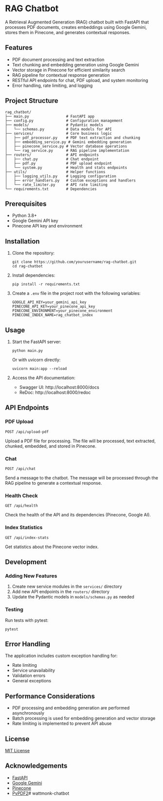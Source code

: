 # RAG Chatbot

A Retrieval Augmented Generation (RAG) chatbot built with FastAPI that processes PDF documents, creates embeddings using Google Gemini, stores them in Pinecone, and generates contextual responses.

## Features

- PDF document processing and text extraction
- Text chunking and embedding generation using Google Gemini
- Vector storage in Pinecone for efficient similarity search
- RAG pipeline for contextual response generation
- RESTful API endpoints for chat, PDF upload, and system monitoring
- Error handling, rate limiting, and logging

## Project Structure

```
rag_chatbot/
├── main.py                 # FastAPI app
├── config.py               # Configuration management
├── models/                 # Pydantic models
│   └── schemas.py          # Data models for API
├── services/               # Core business logic
│   ├── pdf_processor.py    # PDF text extraction and chunking
│   ├── embedding_service.py # Gemini embedding generation
│   ├── pinecone_service.py # Vector database operations
│   └── rag_service.py      # RAG pipeline implementation
├── routers/                # API endpoints
│   ├── chat.py             # Chat endpoint
│   ├── pdf.py              # PDF upload endpoint
│   └── system.py           # Health and stats endpoints
├── utils/                  # Helper functions
│   ├── logging_utils.py    # Logging configuration
│   ├── error_handlers.py   # Custom exceptions and handlers
│   └── rate_limiter.py     # API rate limiting
└── requirements.txt        # Dependencies
```

## Prerequisites

- Python 3.8+
- Google Gemini API key
- Pinecone API key and environment

## Installation

1. Clone the repository:
   ```
   git clone https://github.com/yourusername/rag-chatbot.git
   cd rag-chatbot
   ```

2. Install dependencies:
   ```
   pip install -r requirements.txt
   ```

3. Create a `.env` file in the project root with the following variables:
   ```
   GOOGLE_API_KEY=your_gemini_api_key
   PINECONE_API_KEY=your_pinecone_api_key
   PINECONE_ENVIRONMENT=your_pinecone_environment
   PINECONE_INDEX_NAME=rag_chatbot_index
   ```

## Usage

1. Start the FastAPI server:
   ```
   python main.py
   ```
   Or with uvicorn directly:
   ```
   uvicorn main:app --reload
   ```

2. Access the API documentation:
   - Swagger UI: http://localhost:8000/docs
   - ReDoc: http://localhost:8000/redoc

## API Endpoints

### PDF Upload
```
POST /api/upload-pdf
```
Upload a PDF file for processing. The file will be processed, text extracted, chunked, embedded, and stored in Pinecone.

### Chat
```
POST /api/chat
```
Send a message to the chatbot. The message will be processed through the RAG pipeline to generate a contextual response.

### Health Check
```
GET /api/health
```
Check the health of the API and its dependencies (Pinecone, Google AI).

### Index Statistics
```
GET /api/index-stats
```
Get statistics about the Pinecone vector index.

## Development

### Adding New Features

1. Create new service modules in the `services/` directory
2. Add new API endpoints in the `routers/` directory
3. Update the Pydantic models in `models/schemas.py` as needed

### Testing

Run tests with pytest:
```
pytest
```

## Error Handling

The application includes custom exception handling for:
- Rate limiting
- Service unavailability
- Validation errors
- General exceptions

## Performance Considerations

- PDF processing and embedding generation are performed asynchronously
- Batch processing is used for embedding generation and vector storage
- Rate limiting is implemented to prevent API abuse

## License

[MIT License](LICENSE)

## Acknowledgements

- [FastAPI](https://fastapi.tiangolo.com/)
- [Google Gemini](https://ai.google.dev/)
- [Pinecone](https://www.pinecone.io/)
- [PyPDF2](https://pypdf2.readthedocs.io/)# wattmonk-chatbot
